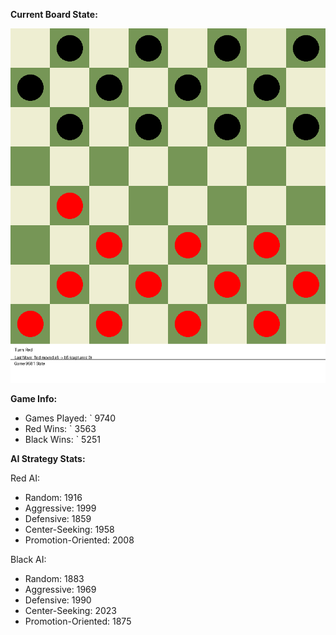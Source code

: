 
**Current Board State:**  
<!-- START_GIF -->
![Checkers Game](./checkers_game.gif)
<!-- END_GIF -->

**Game Info:**  
- Games Played: `<!-- GAMES_PLAYED --> 9740
- Red Wins: `<!-- RED_WINS --> 3563
- Black Wins: `<!-- BLACK_WINS --> 5251

<!-- AI_STATS -->
**AI Strategy Stats:**

Red AI:
- Random: 1916
- Aggressive: 1999
- Defensive: 1859
- Center-Seeking: 1958
- Promotion-Oriented: 2008

Black AI:
- Random: 1883
- Aggressive: 1969
- Defensive: 1990
- Center-Seeking: 2023
- Promotion-Oriented: 1875
